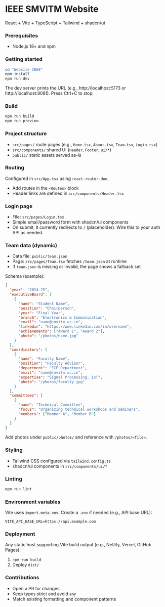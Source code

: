 # IEEE SMVITM Website

React + Vite + TypeScript + Tailwind + shadcn/ui

### Prerequisites
- Node.js 18+ and npm

### Getting started
```powershell
cd "Website IEEE"
npm install
npm run dev
```
The dev server prints the URL (e.g., http://localhost:5173 or http://localhost:8081). Press Ctrl+C to stop.

### Build
```bash
npm run build
npm run preview
```

### Project structure
- `src/pages/` route pages (e.g., `Home.tsx`, `About.tsx`, `Team.tsx`, `Login.tsx`)
- `src/components/` shared UI (`Header`, `Footer`, `ui/*`)
- `public/` static assets served as-is

### Routing
Configured in `src/App.tsx` using `react-router-dom`.
- Add routes in the `<Routes>` block
- Header links are defined in `src/components/Header.tsx`

### Login page
- File: `src/pages/Login.tsx`
- Simple email/password form with shadcn/ui components
- On submit, it currently redirects to `/` (placeholder). Wire this to your auth API as needed.

### Team data (dynamic)
- Data file: `public/team.json`
- Page: `src/pages/Team.tsx` fetches `/team.json` at runtime
- If `team.json` is missing or invalid, the page shows a fallback set

Schema (example):
```json
{
  "year": "2024-25",
  "executiveBoard": [
    {
      "name": "Student Name",
      "position": "Chairperson",
      "year": "Final Year",
      "branch": "Electronics & Communication",
      "email": "name@smvitm.ac.in",
      "linkedin": "https://www.linkedin.com/in/username",
      "achievements": ["Award 1", "Award 2"],
      "photo": "/photos/name.jpg"
    }
  ],
  "coordinators": [
    {
      "name": "Faculty Name",
      "position": "Faculty Advisor",
      "department": "ECE Department",
      "email": "name@smvitm.ac.in",
      "expertise": "Signal Processing, IoT",
      "photo": "/photos/faculty.jpg"
    }
  ],
  "committees": [
    {
      "name": "Technical Committee",
      "focus": "Organizing technical workshops and seminars",
      "members": ["Member A", "Member B"]
    }
  ]
}
```

Add photos under `public/photos/` and reference with `/photos/<file>`.

### Styling
- Tailwind CSS configured via `tailwind.config.ts`
- shadcn/ui components in `src/components/ui/*`

### Linting
```bash
npm run lint
```

### Environment variables
Vite uses `import.meta.env`. Create a `.env` if needed (e.g., API base URL):
```env
VITE_API_BASE_URL=https://api.example.com
```

### Deployment
Any static host supporting Vite build output (e.g., Netlify, Vercel, GitHub Pages):
1. `npm run build`
2. Deploy `dist/`

### Contributions
- Open a PR for changes
- Keep types strict and avoid `any`
- Match existing formatting and component patterns
